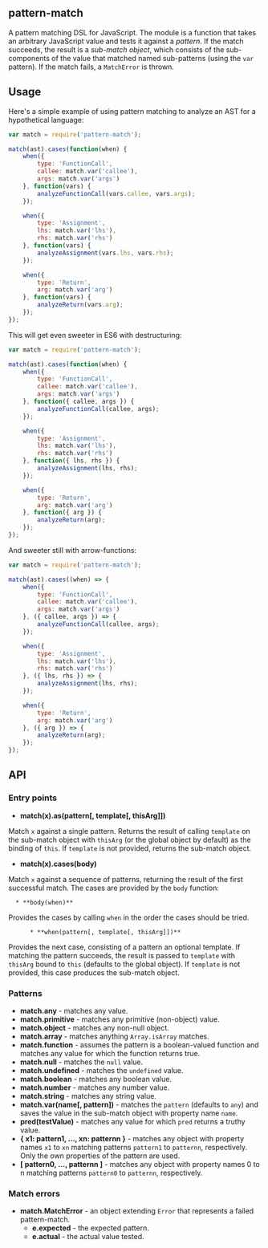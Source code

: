 ## pattern-match

A pattern matching DSL for JavaScript. The module is a function that
takes an arbitrary JavaScript value and tests it against a
*pattern*. If the match succeeds, the result is a *sub-match object*,
which consists of the sub-components of the value that matched named
sub-patterns (using the `var` pattern). If the match fails, a
`MatchError` is thrown.

## Usage

Here's a simple example of using pattern matching to analyze an AST
for a hypothetical language:

```javascript
var match = require('pattern-match');

match(ast).cases(function(when) {
    when({
        type: 'FunctionCall',
        callee: match.var('callee'),
        args: match.var('args')
    }, function(vars) {
        analyzeFunctionCall(vars.callee, vars.args);
    });

    when({
        type: 'Assignment',
        lhs: match.var('lhs'),
        rhs: match.var('rhs')
    }, function(vars) {
        analyzeAssignment(vars.lhs, vars.rhs);
    });

    when({
        type: 'Return',
        arg: match.var('arg')
    }, function(vars) {
        analyzeReturn(vars.arg);
    });
});
```

This will get even sweeter in ES6 with destructuring:

```javascript
var match = require('pattern-match');

match(ast).cases(function(when) {
    when({
        type: 'FunctionCall',
        callee: match.var('callee'),
        args: match.var('args')
    }, function({ callee, args }) {
        analyzeFunctionCall(callee, args);
    });

    when({
        type: 'Assignment',
        lhs: match.var('lhs'),
        rhs: match.var('rhs')
    }, function({ lhs, rhs }) {
        analyzeAssignment(lhs, rhs);
    });

    when({
        type: 'Return',
        arg: match.var('arg')
    }, function({ arg }) {
        analyzeReturn(arg);
    });
});
```

And sweeter still with arrow-functions:

```javascript
var match = require('pattern-match');

match(ast).cases((when) => {
    when({
        type: 'FunctionCall',
        callee: match.var('callee'),
        args: match.var('args')
    }, ({ callee, args }) => {
        analyzeFunctionCall(callee, args);
    });

    when({
        type: 'Assignment',
        lhs: match.var('lhs'),
        rhs: match.var('rhs')
    }, ({ lhs, rhs }) => {
        analyzeAssignment(lhs, rhs);
    });

    when({
        type: 'Return',
        arg: match.var('arg')
    }, ({ arg }) => {
        analyzeReturn(arg);
    });
});
```


## API

### Entry points

  * **match(x).as(pattern[, template[, thisArg]])**

Match `x` against a single pattern. Returns the result of calling
`template` on the sub-match object with `thisArg` (or the global
object by default) as the binding of `this`. If `template` is not
provided, returns the sub-match object.

  * **match(x).cases(body)**

Match `x` against a sequence of patterns, returning the result of the
first successful match. The cases are provided by the `body` function:

      * **body(when)**

Provides the cases by calling `when` in the order the cases should be
tried.

          * **when(pattern[, template[, thisArg]])**

Provides the next case, consisting of a pattern an optional
template. If matching the pattern succeeds, the result is passed to
`template` with `thisArg` bound to `this` (defaults to the global
object). If `template` is not provided, this case produces the
sub-match object.

### Patterns

  * **match.any** - matches any value.
  * **match.primitive** - matches any primitive (non-object) value.
  * **match.object** - matches any non-null object.
  * **match.array** - matches anything `Array.isArray` matches.
  * **match.function** - assumes the pattern is a boolean-valued function and matches any value for which the function returns true.
  * **match.null** - matches the `null` value.
  * **match.undefined** - matches the `undefined` value.
  * **match.boolean** - matches any boolean value.
  * **match.number** - matches any number value.
  * **match.string** - matches any string value.
  * **match.var(name[, pattern])** - matches the `pattern` (defaults to `any`) and saves the value in the sub-match object with property name `name`.
  * **pred(testValue)** - matches any value for which `pred` returns a truthy value.
  * **{ x1: pattern1, ..., xn: patternn }** - matches any object with property names `x1` to `xn` matching patterns `pattern1` to `patternn`, respectively. Only the own properties of the pattern are used.
  * **[ pattern0, ..., patternn ]** - matches any object with property names 0 to n matching patterns `pattern0` to `patternn`, respectively.

### Match errors

  * **match.MatchError** - an object extending `Error` that represents a failed pattern-match.
      * **e.expected** - the expected pattern.
      * **e.actual** - the actual value tested.
